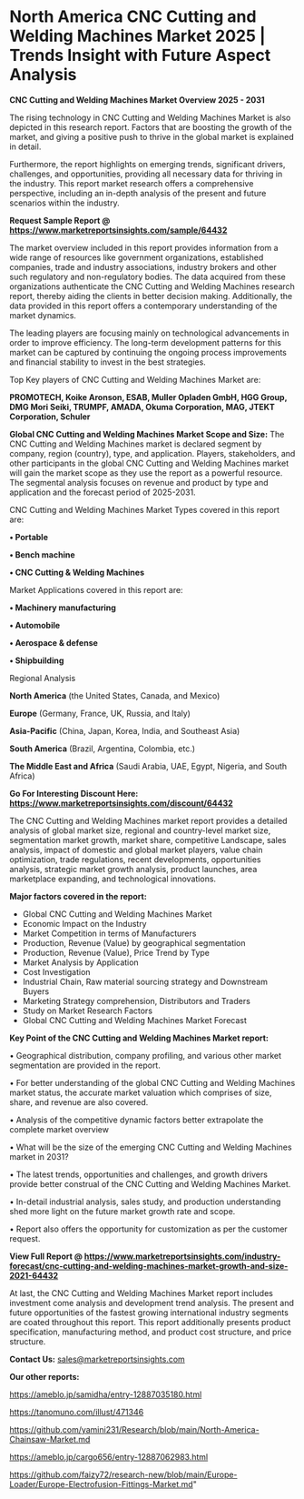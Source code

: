 # North America CNC Cutting and Welding Machines Market 2025 | Trends Insight with Future Aspect Analysis

<Strong> CNC Cutting and Welding Machines Market Overview 2025 - 2031</strong>

The rising technology in CNC Cutting and Welding Machines Market is also depicted in this research report. Factors that are boosting the growth of the market, and giving a positive push to thrive in the global market is explained in detail.

Furthermore, the report highlights on emerging trends, significant drivers, challenges, and opportunities, providing all necessary data for thriving in the industry. This report market research offers a comprehensive perspective, including an in-depth analysis of the present and future scenarios within the industry.

<strong>Request Sample Report @ <a href=https://www.marketreportsinsights.com/sample/64432>https://www.marketreportsinsights.com/sample/64432</a></strong>

The market overview included in this report provides information from a wide range of resources like government organizations, established companies, trade and industry associations, industry brokers and other such regulatory and non-regulatory bodies. The data acquired from these organizations authenticate the CNC Cutting and Welding Machines research report, thereby aiding the clients in better decision making. Additionally, the data provided in this report offers a contemporary understanding of the market dynamics.

The leading players are focusing mainly on technological advancements in order to improve efficiency. The long-term development patterns for this market can be captured by continuing the ongoing process improvements and financial stability to invest in the best strategies.

Top Key players of CNC Cutting and Welding Machines Market are:

<strong>PROMOTECH, Koike Aronson, ESAB, Muller Opladen GmbH, HGG Group, DMG Mori Seiki, TRUMPF, AMADA, Okuma Corporation, MAG, JTEKT Corporation, Schuler</strong>

<strong><b>Global CNC Cutting and Welding Machines Market Scope and Size:</b></strong>
The CNC Cutting and Welding Machines market is declared segment by company, region (country), type, and application. Players, stakeholders, and other participants in the global CNC Cutting and Welding Machines market will gain the market scope as they use the report as a powerful resource. The segmental analysis focuses on revenue and product by type and application and the forecast period of 2025-2031.

CNC Cutting and Welding Machines Market Types covered in this report are:

<strong>• Portable

• Bench machine

• CNC Cutting & Welding Machines</strong>

Market Applications covered in this report are:

<strong>• Machinery manufacturing

• Automobile

• Aerospace & defense

• Shipbuilding</strong> 

Regional Analysis

<strong>North America</strong> (the United States, Canada, and Mexico)

<strong>Europe</strong> (Germany, France, UK, Russia, and Italy)

<strong>Asia-Pacific</strong> (China, Japan, Korea, India, and Southeast Asia)

<strong>South America</strong> (Brazil, Argentina, Colombia, etc.)

<strong>The Middle East and Africa</strong> (Saudi Arabia, UAE, Egypt, Nigeria, and South Africa)

<strong>Go For Interesting Discount Here: <a href=https://www.marketreportsinsights.com/discount/64432>https://www.marketreportsinsights.com/discount/64432</a></strong>

The CNC Cutting and Welding Machines market report provides a detailed analysis of global market size, regional and country-level market size, segmentation market growth, market share, competitive Landscape, sales analysis, impact of domestic and global market players, value chain optimization, trade regulations, recent developments, opportunities analysis, strategic market growth analysis, product launches, area marketplace expanding, and technological innovations.

<strong><b>Major factors covered in the report:</b></strong>
<ul>
  <li>Global CNC Cutting and Welding Machines Market </li>
  <li>Economic Impact on the Industry</li>
  <li>Market Competition in terms of Manufacturers</li>
  <li>Production, Revenue (Value) by geographical segmentation</li>
  <li>Production, Revenue (Value), Price Trend by Type</li>
  <li>Market Analysis by Application</li>
  <li>Cost Investigation</li>
  <li>Industrial Chain, Raw material sourcing strategy and Downstream Buyers</li>
  <li>Marketing Strategy comprehension, Distributors and Traders</li>
  <li>Study on Market Research Factors</li>
  <li>Global CNC Cutting and Welding Machines Market Forecast</li>
</ul>

<strong><b>Key Point of the CNC Cutting and Welding Machines Market report:</b></strong>

• Geographical distribution, company profiling, and various other market segmentation are provided in the report.

• For better understanding of the global CNC Cutting and Welding Machines market status, the accurate market valuation which comprises of size, share, and revenue are also covered.

• Analysis of the competitive dynamic factors better extrapolate the complete market overview

• What will be the size of the emerging CNC Cutting and Welding Machines market in 2031?

• The latest trends, opportunities and challenges, and growth drivers provide better construal of the CNC Cutting and Welding Machines Market.

• In-detail industrial analysis, sales study, and production understanding shed more light on the future market growth rate and scope.

• Report also offers the opportunity for customization as per the customer request.

<strong><b>View Full Report @ <a href=https://www.marketreportsinsights.com/industry-forecast/cnc-cutting-and-welding-machines-market-growth-and-size-2021-64432>https://www.marketreportsinsights.com/industry-forecast/cnc-cutting-and-welding-machines-market-growth-and-size-2021-64432</a></b></strong>


At last, the CNC Cutting and Welding Machines Market report includes investment come analysis and development trend analysis. The present and future opportunities of the fastest growing international industry segments are coated throughout this report. This report additionally presents product specification, manufacturing method, and product cost structure, and price structure.

<strong>Contact Us:</strong>
sales@marketreportsinsights.com

<strong>Our other reports:</strong>

<a href=https://ameblo.jp/samidha/entry-12887035180.html>https://ameblo.jp/samidha/entry-12887035180.html</a>

<a href=https://tanomuno.com/illust/471346>https://tanomuno.com/illust/471346</a>

<a href=https://github.com/yamini231/Research/blob/main/North-America-Chainsaw-Market.md>https://github.com/yamini231/Research/blob/main/North-America-Chainsaw-Market.md</a>

<a href=https://ameblo.jp/cargo656/entry-12887062983.html>https://ameblo.jp/cargo656/entry-12887062983.html</a>

<a href=https://github.com/faizy72/research-new/blob/main/Europe-Loader/Europe-Electrofusion-Fittings-Market.md>https://github.com/faizy72/research-new/blob/main/Europe-Loader/Europe-Electrofusion-Fittings-Market.md</a>"
